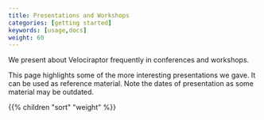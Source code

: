```yaml
---
title: Presentations and Workshops
categories: [getting started]
keywords: [usage,docs]
weight: 60
---
```


We present about Velociraptor frequently in conferences and workshops.

This page highlights some of the more interesting presentations we
gave. It can be used as reference material. Note the dates of
presentation as some material may be outdated.


{{% children "sort" "weight" %}}
